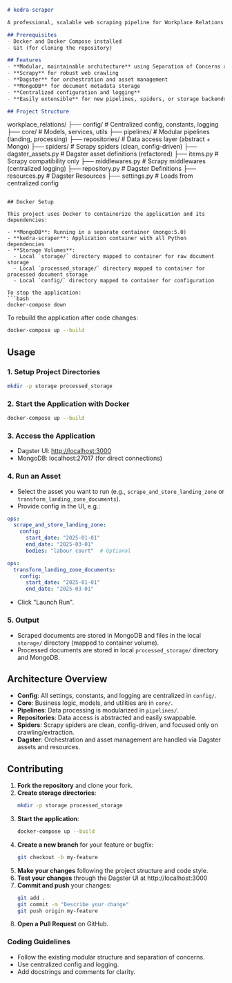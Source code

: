 ```markdown
# kedra-scraper

A professional, scalable web scraping pipeline for Workplace Relations Ireland legal documents.

## Prerequisites
- Docker and Docker Compose installed
- Git (for cloning the repository)

## Features
- **Modular, maintainable architecture** using Separation of Concerns and design patterns
- **Scrapy** for robust web crawling
- **Dagster** for orchestration and asset management
- **MongoDB** for document metadata storage
- **Centralized configuration and logging**
- **Easily extensible** for new pipelines, spiders, or storage backends

## Project Structure

```
workplace_relations/
├── config/           # Centralized config, constants, logging
├── core/             # Models, services, utils
├── pipelines/        # Modular pipelines (landing, processing)
├── repositories/     # Data access layer (abstract + Mongo)
├── spiders/          # Scrapy spiders (clean, config-driven)
├── dagster_assets.py # Dagster asset definitions (refactored)
├── items.py          # Scrapy compatibility only
├── middlewares.py    # Scrapy middlewares (centralized logging)
├── repository.py     # Dagster Definitions
├── resources.py      # Dagster Resources
├── settings.py       # Loads from centralized config
```

## Docker Setup

This project uses Docker to containerize the application and its dependencies:

- **MongoDB**: Running in a separate container (mongo:5.0)
- **kedra-scraper**: Application container with all Python dependencies
- **Storage Volumes**: 
  - Local `storage/` directory mapped to container for raw document storage
  - Local `processed_storage/` directory mapped to container for processed document storage
  - Local `config/` directory mapped to container for configuration

To stop the application:
```bash
docker-compose down
```

To rebuild the application after code changes:
```bash
docker-compose up --build
```

## Usage

### 1. Setup Project Directories
```bash
mkdir -p storage processed_storage
```

### 2. Start the Application with Docker
```bash
docker-compose up --build
```

### 3. Access the Application
- Dagster UI: [http://localhost:3000](http://localhost:3000)
- MongoDB: localhost:27017 (for direct connections)

### 4. Run an Asset
- Select the asset you want to run (e.g., `scrape_and_store_landing_zone` or `transform_landing_zone_documents`).
- Provide config in the UI, e.g.:

```yaml
ops:
  scrape_and_store_landing_zone:
    config:
      start_date: "2025-01-01"
      end_date: "2025-03-01"
      bodies: "labour court"  # Optional
```

```yaml
ops:
  transform_landing_zone_documents:
    config:
      start_date: "2025-01-01"
      end_date: "2025-03-01"
```

- Click "Launch Run".

### 5. Output
- Scraped documents are stored in MongoDB and files in the local `storage/` directory (mapped to container volume).
- Processed documents are stored in local `processed_storage/` directory and MongoDB.

## Architecture Overview
- **Config**: All settings, constants, and logging are centralized in `config/`.
- **Core**: Business logic, models, and utilities are in `core/`.
- **Pipelines**: Data processing is modularized in `pipelines/`.
- **Repositories**: Data access is abstracted and easily swappable.
- **Spiders**: Scrapy spiders are clean, config-driven, and focused only on crawling/extraction.
- **Dagster**: Orchestration and asset management are handled via Dagster assets and resources.

## Contributing

1. **Fork the repository** and clone your fork.
2. **Create storage directories**:
   ```bash
   mkdir -p storage processed_storage
   ```
3. **Start the application**:
   ```bash
   docker-compose up --build
   ```
4. **Create a new branch** for your feature or bugfix:
   ```bash
   git checkout -b my-feature
   ```
5. **Make your changes** following the project structure and code style.
6. **Test your changes** through the Dagster UI at http://localhost:3000
7. **Commit and push** your changes:
   ```bash
   git add .
   git commit -m "Describe your change"
   git push origin my-feature
   ```
8. **Open a Pull Request** on GitHub.

### Coding Guidelines
- Follow the existing modular structure and separation of concerns.
- Use centralized config and logging.
- Add docstrings and comments for clarity.
```